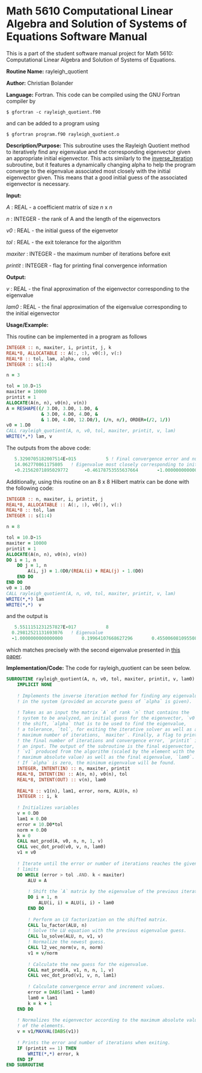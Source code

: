# Math 5610 Computational Linear Algebra and Solution of Systems of Equations Software Manual

This is a part of the student software manual project for Math 5610: Computational Linear Algebra and Solution of Systems of Equations. 

**Routine Name:**          rayleigh_quotient

**Author:** Christian Bolander

**Language:** Fortran. This code can be compiled using the GNU Fortran compiler by

```$ gfortran -c rayleigh_quotient.f90```

and can be added to a program using

```$ gfortran program.f90 rayleigh_quotient.o ``` 

**Description/Purpose:** This subroutine uses the Rayleigh Quotient method to iteratively find any eigenvalue and the corresponding eigenvector given an appropriate initial eigenvector. This acts similarly to the [inverse_iteration](./inverse_iteration.md) subroutine, but it features a dynamically changing alpha to help the program converge to the eigenvalue associated most closely with the initial eigenvector given. This means that a good initial guess of the associated eigenvector is necessary.

**Input:** 

*A* : REAL - a coefficient matrix of size *n* x *n*

*n* : INTEGER - the rank of A and the length of the eigenvectors

*v0* : REAL - the initial guess of the eigenvetor

*tol* : REAL - the exit tolerance for the algorithm

*maxiter* : INTEGER - the maximum number of iterations before exit

*printit* : INTEGER - flag for printing final convergence information

**Output:** 

*v* : REAL - the final approximation of the eigenvector corresponding to the eigenvalue

*lam0* : REAL - the final approximation of the eigenvalue corresponding to the initial eigenvector

**Usage/Example:**

This routine can be implemented in a program as follows

```fortran
INTEGER :: n, maxiter, i, printit, j, k
REAL*8, ALLOCATABLE :: A(:, :), v0(:), v(:)
REAL*8 :: tol, lam, alpha, cond
INTEGER :: s(1:4)

n = 3

tol = 10.D-15
maxiter = 10000
printit = 1
ALLOCATE(A(n, n), v0(n), v(n))
A = RESHAPE((/ 3.D0, 3.D0, 1.D0, &
			 & 3.D0, 4.D0, 4.D0, &
			 & 1.D0, 4.D0, 12.D0/), (/n, n/), ORDER=(/2, 1/))
v0 = 1.D0
CALL rayleigh_quotient(A, n, v0, tol, maxiter, printit, v, lam)
WRITE(*,*) lam, v
```

The outputs from the above code:

```fortran
   5.3290705182007514E-015           5 ! Final convergence error and number of iterations
   14.062770861175805  	! Eigenvalue most closely corresponding to initial eigenvector    
   -0.21562071895029772      -0.46178753555637664       -1.0000000000000000 ! Eigenvector
```

Additionally, using this routine on an 8 x 8 Hilbert matrix can be done with the following code:

```fortran
INTEGER :: n, maxiter, i, printit, j
REAL*8, ALLOCATABLE :: A(:, :), v0(:), v(:)
REAL*8 :: tol, lam
INTEGER :: s(1:4)

n = 8

tol = 10.D-15
maxiter = 10000
printit = 1
ALLOCATE(A(n, n), v0(n), v(n))
DO i = 1, n
	DO j = 1, n
		A(i, j) = 1.0D0/(REAL(i) + REAL(j) - 1.0D0)
	END DO
END DO
v0 = 1.D0
CALL rayleigh_quotient(A, n, v0, tol, maxiter, printit, v, lam)
WRITE(*,*) lam
WRITE(*,*)  v 
```

and the output is

```fortran
   5.5511151231257827E-017           8
  0.29812521131693076   ! Eigenvalue  
  -1.0000000000000000       0.19964107668627296       0.45500608109550816       0.52037881437800704       0.52756595376147575       0.51397652248247738       0.49288911462148283       0.46961742309873455
```

which matches precisely with the second eigenvalue presented in [this paper](<https://www.ams.org/journals/mcom/1967-21-099/S0025-5718-1967-0223075-0/S0025-5718-1967-0223075-0.pdf>).

**Implementation/Code:** The code for rayleigh_quotient can be seen below.

```fortran
SUBROUTINE rayleigh_quotient(A, n, v0, tol, maxiter, printit, v, lam0)
	IMPLICIT NONE
	
	! Implements the inverse iteration method for finding any eigenvalue
	! in the system (provided an accurate guess of `alpha` is given).
	
	! Takes as an input the matrix `A` of rank `n` that contains the
	! system to be analyzed, an initial guess for the eigenvector, `v0`,
	! the shift, `alpha` that is to be used to find the eigenvalue,
	! a tolerance, `tol`, for exiting the iterative solver as well as a
	! maximum number of iterations, `maxiter`. Finally, a flag to print
	! the final number of iterations and convergence error, `printit` is
	! an input. The output of the subroutine is the final eigenvector,
	! `v1` produced from the algorithm (scaled by the element with the
	! maximum absolute value) as well as the final eigenvalue, `lam0`.
	! If `alpha` is zero, the minimum eigenvalue will be found.
	INTEGER, INTENT(IN) :: n, maxiter, printit
	REAL*8, INTENT(IN) :: A(n, n), v0(n), tol
	REAL*8, INTENT(OUT) :: v(n), lam0
	
	REAL*8 :: v1(n), lam1, error, norm, ALU(n, n)
	INTEGER :: i, k
	
	! Initializes variables
	v = 0.D0
	lam1 = 0.D0
	error = 10.D0*tol
	norm = 0.D0
	k = 0
	CALL mat_prod(A, v0, n, n, 1, v)
	CALL vec_dot_prod(v0, v, n, lam0)
	v1 = v0
	
	! Iterate until the error or number of iterations reaches the given
	! limits
	DO WHILE (error > tol .AND. k < maxiter)
		ALU = A
		
		! Shift the `A` matrix by the eigenvalue of the previous iteration.
		DO i = 1, n
			ALU(i, i) = ALU(i, i) - lam0
		END DO
		
		! Perform an LU factorization on the shifted matrix.
		CALL lu_factor(ALU, n)
		! Solve the LU equation with the previous eigenvalue guess.
		CALL lu_solve(ALU, n, v1, v)
		! Normalize the newest guess.
		CALL l2_vec_norm(v, n, norm)
		v1 = v/norm
		
		! Calculate the new guess for the eigenvalue.
		CALL mat_prod(A, v1, n, n, 1, v)
		CALL vec_dot_prod(v1, v, n, lam1)
		
		! Calculate convergence error and increment values.
		error = DABS(lam1 - lam0)
		lam0 = lam1
		k = k + 1
	END DO
	
	! Normalizes the eigenvector according to the maximum absolute value
	! of the elements.
	v = v1/MAXVAL(DABS(v1))
	
	! Prints the error and number of iterations when exiting.
	IF (printit == 1) THEN
		WRITE(*,*) error, k
	END IF
END SUBROUTINE
```